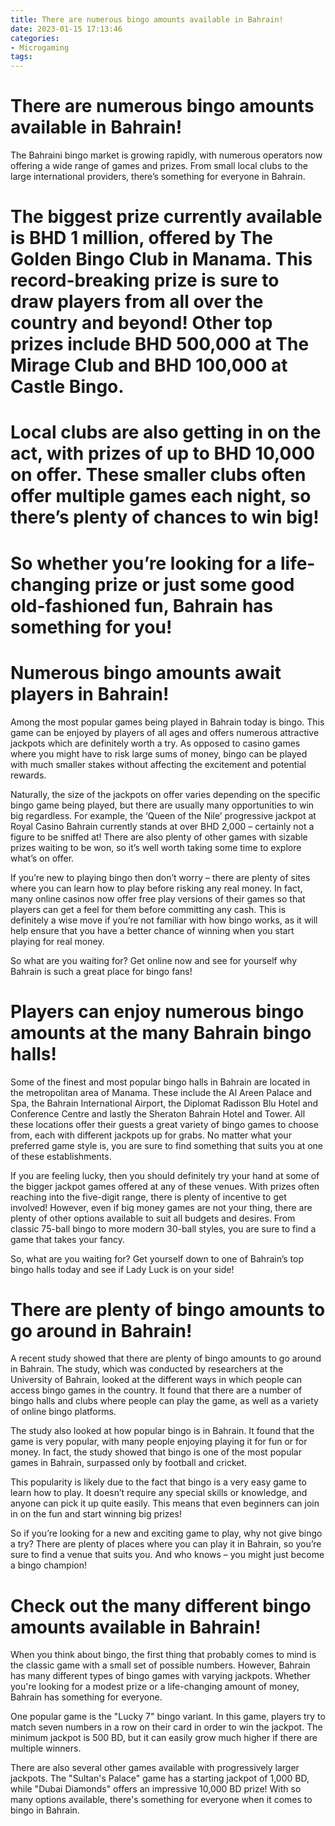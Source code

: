 ```yaml
---
title: There are numerous bingo amounts available in Bahrain!
date: 2023-01-15 17:13:46
categories:
- Microgaming
tags:
---
```



#  There are numerous bingo amounts available in Bahrain!

The Bahraini bingo market is growing rapidly, with numerous operators now offering a wide range of games and prizes. From small local clubs to the large international providers, there’s something for everyone in Bahrain.

# The biggest prize currently available is BHD 1 million, offered by The Golden Bingo Club in Manama. This record-breaking prize is sure to draw players from all over the country and beyond! Other top prizes include BHD 500,000 at The Mirage Club and BHD 100,000 at Castle Bingo.

# Local clubs are also getting in on the act, with prizes of up to BHD 10,000 on offer. These smaller clubs often offer multiple games each night, so there’s plenty of chances to win big!

# So whether you’re looking for a life-changing prize or just some good old-fashioned fun, Bahrain has something for you!

#  Numerous bingo amounts await players in Bahrain!

Among the most popular games being played in Bahrain today is bingo. This game can be enjoyed by players of all ages and offers numerous attractive jackpots which are definitely worth a try. As opposed to casino games where you might have to risk large sums of money, bingo can be played with much smaller stakes without affecting the excitement and potential rewards.

Naturally, the size of the jackpots on offer varies depending on the specific bingo game being played, but there are usually many opportunities to win big regardless. For example, the ‘Queen of the Nile’ progressive jackpot at Royal Casino Bahrain currently stands at over BHD 2,000 – certainly not a figure to be sniffed at! There are also plenty of other games with sizable prizes waiting to be won, so it’s well worth taking some time to explore what’s on offer.

If you’re new to playing bingo then don’t worry – there are plenty of sites where you can learn how to play before risking any real money. In fact, many online casinos now offer free play versions of their games so that players can get a feel for them before committing any cash. This is definitely a wise move if you’re not familiar with how bingo works, as it will help ensure that you have a better chance of winning when you start playing for real money.

So what are you waiting for? Get online now and see for yourself why Bahrain is such a great place for bingo fans!

#  Players can enjoy numerous bingo amounts at the many Bahrain bingo halls!

Some of the finest and most popular bingo halls in Bahrain are located in the metropolitan area of Manama. These include the Al Areen Palace and Spa, the Bahrain International Airport, the Diplomat Radisson Blu Hotel and Conference Centre and lastly the Sheraton Bahrain Hotel and Tower. All these locations offer their guests a great variety of bingo games to choose from, each with different jackpots up for grabs. No matter what your preferred game style is, you are sure to find something that suits you at one of these establishments.

If you are feeling lucky, then you should definitely try your hand at some of the bigger jackpot games offered at any of these venues. With prizes often reaching into the five-digit range, there is plenty of incentive to get involved! However, even if big money games are not your thing, there are plenty of other options available to suit all budgets and desires. From classic 75-ball bingo to more modern 30-ball styles, you are sure to find a game that takes your fancy.

So, what are you waiting for? Get yourself down to one of Bahrain’s top bingo halls today and see if Lady Luck is on your side!

#  There are plenty of bingo amounts to go around in Bahrain!

A recent study showed that there are plenty of bingo amounts to go around in Bahrain. The study, which was conducted by researchers at the University of Bahrain, looked at the different ways in which people can access bingo games in the country. It found that there are a number of bingo halls and clubs where people can play the game, as well as a variety of online bingo platforms.

The study also looked at how popular bingo is in Bahrain. It found that the game is very popular, with many people enjoying playing it for fun or for money. In fact, the study showed that bingo is one of the most popular games in Bahrain, surpassed only by football and cricket.

This popularity is likely due to the fact that bingo is a very easy game to learn how to play. It doesn’t require any special skills or knowledge, and anyone can pick it up quite easily. This means that even beginners can join in on the fun and start winning big prizes!

So if you’re looking for a new and exciting game to play, why not give bingo a try? There are plenty of places where you can play it in Bahrain, so you’re sure to find a venue that suits you. And who knows – you might just become a bingo champion!

#  Check out the many different bingo amounts available in Bahrain!

When you think about bingo, the first thing that probably comes to mind is the classic game with a small set of possible numbers. However, Bahrain has many different types of bingo games with varying jackpots. Whether you're looking for a modest prize or a life-changing amount of money, Bahrain has something for everyone.

One popular game is the "Lucky 7" bingo variant. In this game, players try to match seven numbers in a row on their card in order to win the jackpot. The minimum jackpot is 500 BD, but it can easily grow much higher if there are multiple winners.

There are also several other games available with progressively larger jackpots. The "Sultan's Palace" game has a starting jackpot of 1,000 BD, while "Dubai Diamonds" offers an impressive 10,000 BD prize! With so many options available, there's something for everyone when it comes to bingo in Bahrain.